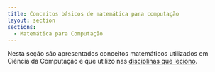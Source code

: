 ```yaml
---
title: Conceitos básicos de matemática para computação
layout: section
sections:
  - Matemática para Computação
---
```


Nesta seção são apresentados conceitos matemáticos utilizados em Ciência da Computação e que utilizo nas [disciplinas que leciono](/teaching).
